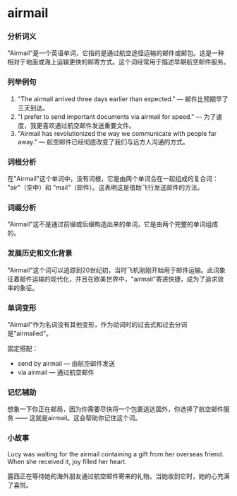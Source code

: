 # airmail

### 分析词义

  

"Airmail"是一个英语单词，它指的是通过航空途径运输的邮件或邮包。这是一种相对于地面或海上运输更快的邮寄方式。这个词经常用于描述早期航空邮件服务。

  

### 列举例句

  

1.  "The airmail arrived three days earlier than expected." — 邮件比预期早了三天到达。
2.  "I prefer to send important documents via airmail for speed." — 为了速度，我更喜欢通过航空邮件发送重要文件。
3.  "Airmail has revolutionized the way we communicate with people far away." — 航空邮件已经彻底改变了我们与远方人沟通的方式。

  

### 词根分析

  

在"Airmail"这个单词中，没有词根，它是由两个单词合在一起组成的复合词： "air"（空中）和 "mail"（邮件）。这表明这是借助飞行发送邮件的方法。

  

### 词缀分析

  

"Airmail"这不是通过前缀或后缀构造出来的单词，它是由两个完整的单词组成的。

  

### 发展历史和文化背景

  

"Airmail"这个词可以追踪到20世纪初，当时飞机刚刚开始用于邮件运输。此词象征着邮件运输的现代化，并且在欧美世界中，"airmail"寄递快捷，成为了追求效率的象征。

  

### 单词变形

  

"Airmail"作为名词没有其他变形，作为动词时的过去式和过去分词是"airmailed"。

  

固定搭配：

  

*   send by airmail — 由航空邮件发送
*   via airmail — 通过航空邮件

  

### 记忆辅助

  

想象一下你正在邮局，因为你需要尽快将一个包裹送达国外，你选择了航空邮件服务 —— 这就是airmail。这会帮助你记住这个词。

  

### 小故事

  

Lucy was waiting for the airmail containing a gift from her overseas friend. When she received it, joy filled her heart.

  

露西正在等待她的海外朋友通过航空邮件寄来的礼物。当她收到它时，她的心充满了喜悦。
